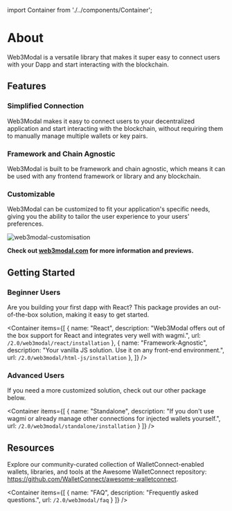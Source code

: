 import Container from './../components/Container';

# About

Web3Modal is a versatile library that makes it super easy to connect users with your Dapp and start interacting with the blockchain.

## Features

### Simplified Connection

Web3Modal makes it easy to connect users to your decentralized application and start interacting with the blockchain, without requiring them to manually manage multiple wallets or key pairs.

### Framework and Chain Agnostic

Web3Modal is built to be framework and chain agnostic, which means it can be used with any frontend framework or library and any blockchain.

### Customizable

Web3Modal can be customized to fit your application's specific needs, giving you the ability to tailor the user experience to your users' preferences.

![web3modal-customisation](/assets/web3modal_preview.jpeg)

**Check out [web3modal.com](https://web3modal.com) for more information and previews.**

## Getting Started

### Beginner Users

Are you building your first dapp with React? This package provides an out-of-the-box solution, making it easy to get started.

<Container
items={[
{
name: "React",
description: "Web3Modal offers out of the box support for React and integrates very well with wagmi.",
url: `/2.0/web3modal/react/installation`
},
{
name: "Framework-Agnostic",
description: "Your vanilla JS solution. Use it on any front-end environment.",
url: `/2.0/web3modal/html-js/installation`
},
]}
/>

### Advanced Users

If you need a more customized solution, check out our other package below.

<Container
items={[
{
name: "Standalone",
description: "If you don't use wagmi or already manage other connections for injected wallets yourself.",
url: `/2.0/web3modal/standalone/installation`
}
]}
/>

## Resources

Explore our community-curated collection of WalletConnect-enabled wallets, libraries, and tools at the Awesome WalletConnect repository: https://github.com/WalletConnect/awesome-walletconnect. 

<Container
items={[
{
name: "FAQ",
description: "Frequently asked questions.",
url: `/2.0/web3modal/faq`
}
]}
/>
